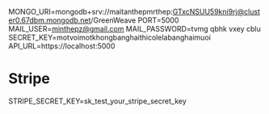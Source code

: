 MONGO_URI=mongodb+srv://maitanthepmrthep:GTxcNSUU59kni9rj@cluster0.67dbm.mongodb.net/GreenWeave
PORT=5000
MAIL_USER=minthepz@gmail.com
MAIL_PASSWORD=tvmg qbhk vxey cblu
SECRET_KEY=motvoimotkhongbanghaithicolelabanghaimuoi
API_URL=https://localhost:5000
# Stripe
STRIPE_SECRET_KEY=sk_test_your_stripe_secret_key